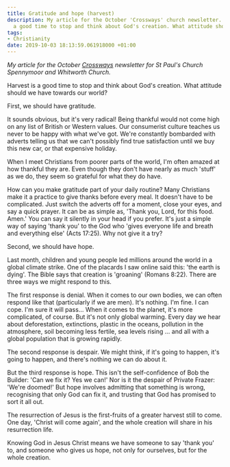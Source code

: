 ```yaml
---
title: Gratitude and hope (harvest)
description: My article for the October 'Crossways' church newsletter. Harvest is
  a good time to stop and think about God's creation. What attitude should we have?
tags:
- Christianity
date: 2019-10-03 18:13:59.061918000 +01:00
---
```

_My article for the October [Crossways](http://www.stpaulsspennymoor.co.uk/site/index.php?page=content&content=4869) newsletter for St Paul's Church Spennymoor and Whitworth Church._

Harvest is a good time to stop and think about God's creation. What attitude should we have towards our world?

First, we should have gratitude.

It sounds obvious, but it's very radical! Being thankful would not come high on any list of British or Western values. Our consumerist culture teaches us never to be happy with what we've got. We're constantly bombarded with adverts telling us that we can't possibly find true satisfaction until we buy this new car, or that expensive holiday.

When I meet Christians from poorer parts of the world, I'm often amazed at how thankful they are. Even though they don't have nearly as much 'stuff' as we do, they seem so grateful for what they do have.

How can you make gratitude part of your daily routine? Many Christians make it a practice to give thanks before every meal. It doesn't have to be complicated. Just switch the adverts off for a moment, close your eyes, and say a quick prayer. It can be as simple as, 'Thank you, Lord, for this food. Amen.' You can say it silently in your head if you prefer. It's just a simple way of saying 'thank you' to the God who 'gives everyone life and breath and everything else' (Acts 17:25). Why not give it a try?

Second, we should have hope.

Last month, children and young people led millions around the world in a global climate strike. One of the placards I saw online said this: 'the earth is dying'. The Bible says that creation is 'groaning' (Romans 8:22). There are three ways we might respond to this.

The first response is denial. When it comes to our own bodies, we can often respond like that (particularly if we are men). It's nothing. I'm fine. I can cope. I'm sure it will pass... When it comes to the planet, it's more complicated, of course. But it's not only global warming. Every day we hear about deforestation, extinctions, plastic in the oceans, pollution in the atmosphere, soil becoming less fertile, sea levels rising ... and all with a global population that is growing rapidly.

The second response is despair. We might think, if it's going to happen, it's going to happen, and there's nothing we can do about it.

But the third response is hope. This isn't the self-confidence of Bob the Builder: 'Can we fix it? Yes we can!' Nor is it the despair of Private Frazer: 'We're doomed!' But hope involves admitting that something is wrong, recognising that only God can fix it, and trusting that God has promised to sort it all out.

The resurrection of Jesus is the first-fruits of a greater harvest still to come. One day, 'Christ will come again', and the whole creation will share in his resurrection life.

Knowing God in Jesus Christ means we have someone to say 'thank you' to, and someone who gives us hope, not only for ourselves, but for the whole creation.
